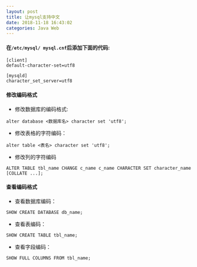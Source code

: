 ```yaml
---
layout: post
title: 让mysql支持中文
date: 2018-11-18 16:43:02
categories: Java Web
---
```

#### 在`/etc/mysql/ mysql.cnf`后添加下面的代码:
```
[client]
default-character-set=utf8

[mysqld]
character_set_server=utf8
```
<!--more-->
#### 修改编码格式
- 修改数据库的编码格式:
```
alter database <数据库名> character set 'utf8';
```
- 修改表格的字符编码：
```
alter table <表名> character set 'utf8';
```
- 修改列的字符编码
```
ALTER TABLE tbl_name CHANGE c_name c_name CHARACTER SET character_name [COLLATE ...];
```
#### 查看编码格式

- 查看数据库编码：
```
SHOW CREATE DATABASE db_name;
```
- 查看表编码：
```
SHOW CREATE TABLE tbl_name;
```
- 查看字段编码：
```
SHOW FULL COLUMNS FROM tbl_name;
```